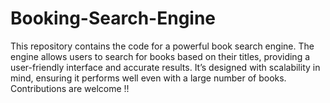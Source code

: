 # Booking-Search-Engine
This repository contains the code for a powerful book search engine. The engine allows users to search for books based on their titles, providing a user-friendly interface and accurate results. It’s designed with scalability in mind, ensuring it performs well even with a large number of books. Contributions are welcome !!
